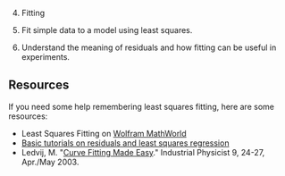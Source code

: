4. Fitting

3.	Fit simple data to a model using least squares.
4.	Understand the meaning of residuals and how fitting can be useful in experiments.


## Resources

If you need some help remembering least squares fitting, here are some resources:

- Least Squares Fitting on [Wolfram MathWorld](https://mathworld.wolfram.com/LeastSquaresFitting.html)
- [Basic tutorials on residuals and least squares regression](https://www.khanacademy.org/math/ap-statistics/bivariate-data-ap/xfb5d8e68:residuals/v/regression-residual-intro)
- Ledvij, M. "[Curve Fitting Made Easy](http://physik.uibk.ac.at/hephy/muon/origin_curve_fitting_primer.pdf)." Industrial Physicist 9, 24-27, Apr./May 2003.
